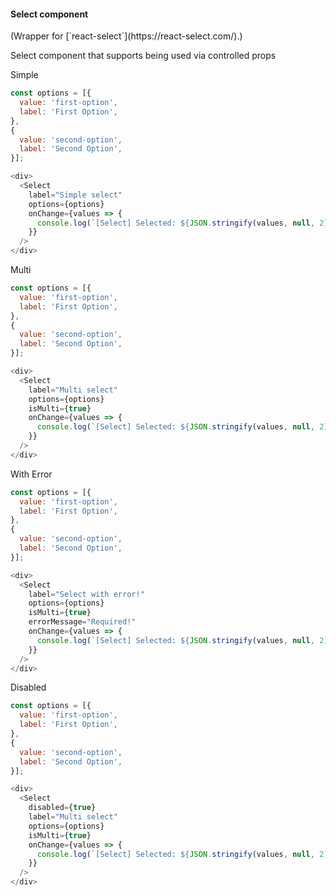 #### Select component

<p class="f6">(Wrapper for [`react-select`](https://react-select.com/).)</p>

Select component that supports being used via controlled props

Simple
```js
const options = [{
  value: 'first-option',
  label: 'First Option',
},
{
  value: 'second-option',
  label: 'Second Option',
}];

<div>
  <Select
    label="Simple select"
    options={options}
    onChange={values => {
      console.log(`[Select] Selected: ${JSON.stringify(values, null, 2)}`)
    }}
  />
</div>
```

Multi

```js
const options = [{
  value: 'first-option',
  label: 'First Option',
},
{
  value: 'second-option',
  label: 'Second Option',
}];

<div>
  <Select
    label="Multi select"
    options={options}
    isMulti={true}
    onChange={values => {
      console.log(`[Select] Selected: ${JSON.stringify(values, null, 2)}`)
    }}
  />
</div>
```

With Error

```js
const options = [{
  value: 'first-option',
  label: 'First Option',
},
{
  value: 'second-option',
  label: 'Second Option',
}];

<div>
  <Select
    label="Select with error!"
    options={options}
    isMulti={true}
    errorMessage="Required!"
    onChange={values => {
      console.log(`[Select] Selected: ${JSON.stringify(values, null, 2)}`)
    }}
  />
</div>
```

Disabled

```js
const options = [{
  value: 'first-option',
  label: 'First Option',
},
{
  value: 'second-option',
  label: 'Second Option',
}];

<div>
  <Select
    disabled={true}
    label="Multi select"
    options={options}
    isMulti={true}
    onChange={values => {
      console.log(`[Select] Selected: ${JSON.stringify(values, null, 2)}`)
    }}
  />
</div>
```